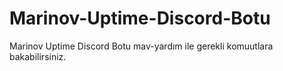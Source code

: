 # Marinov-Uptime-Discord-Botu
Marinov Uptime Discord Botu
mav-yardım ile gerekli komuutlara bakabilirsiniz.
